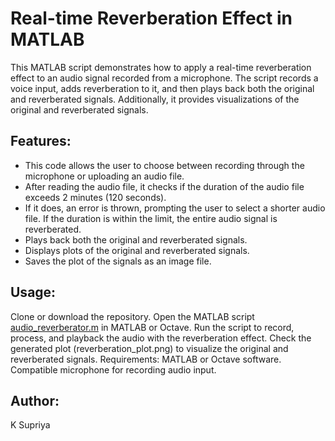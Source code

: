 # Real-time Reverberation Effect in MATLAB
This MATLAB script demonstrates how to apply a real-time reverberation effect to an audio signal recorded from a microphone. The script records a voice input, adds reverberation to it, and then plays back both the original and reverberated signals. Additionally, it provides visualizations of the original and reverberated signals.

## Features:
- This code allows the user to choose between recording through the microphone or uploading an audio file.
- After reading the audio file, it checks if the duration of the audio file exceeds 2 minutes (120 seconds).
-  If it does, an error is thrown, prompting the user to select a shorter audio file. If the duration is within the limit, the entire audio signal is reverberated.
- Plays back both the original and reverberated signals.
- Displays plots of the original and reverberated signals.
- Saves the plot of the signals as an image file.
## Usage:
Clone or download the repository.
Open the MATLAB script [audio_reverberator.m](https://github.com/supriyakommini/Audio_Reverberator/blob/main/audio_reverberator.m) in MATLAB or Octave.
Run the script to record, process, and playback the audio with the reverberation effect.
Check the generated plot (reverberation_plot.png) to visualize the original and reverberated signals.
Requirements:
MATLAB or Octave software.
Compatible microphone for recording audio input.
## Author:
K Supriya


